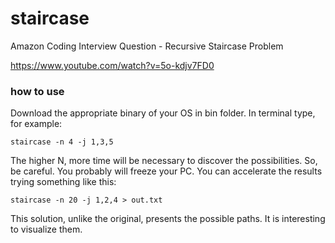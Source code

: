 # staircase
Amazon Coding Interview Question - Recursive Staircase Problem

https://www.youtube.com/watch?v=5o-kdjv7FD0

### how to use

Download the appropriate binary of your OS in bin folder. In terminal type, for example:

```
staircase -n 4 -j 1,3,5
```

The higher N, more time will be necessary to discover the possibilities.
So, be careful. You probably will freeze your PC.
You can accelerate the results trying something like this:

```
staircase -n 20 -j 1,2,4 > out.txt
```

This solution, unlike the original, presents the possible paths. It is interesting to visualize them.
